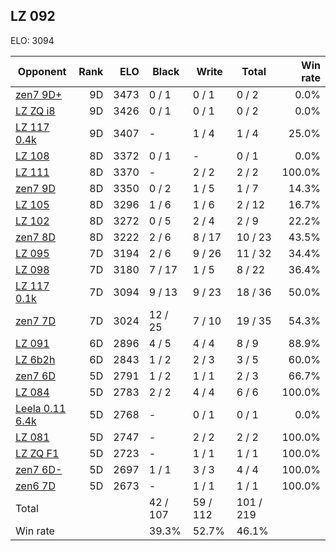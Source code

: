 ## LZ 092 ##

ELO: 3094

Opponent | Rank | ELO | Black | Write | Total | Win rate
---------|-----:|----:|-------|-------|-------|-------:
[zen7 9D+](zen7%209D+.md) | 9D | 3473 | 0 / 1 | 0 / 1 | 0 / 2 | 0.0%
[LZ ZQ i8](LZ%20ZQ%20i8.md) | 9D | 3426 | 0 / 1 | 0 / 1 | 0 / 2 | 0.0%
[LZ 117 0.4k](LZ%20117%200.4k.md) | 9D | 3407 | - | 1 / 4 | 1 / 4 | 25.0%
[LZ 108](LZ%20108.md) | 8D | 3372 | 0 / 1 | - | 0 / 1 | 0.0%
[LZ 111](LZ%20111.md) | 8D | 3370 | - | 2 / 2 | 2 / 2 | 100.0%
[zen7 9D](zen7%209D.md) | 8D | 3350 | 0 / 2 | 1 / 5 | 1 / 7 | 14.3%
[LZ 105](LZ%20105.md) | 8D | 3296 | 1 / 6 | 1 / 6 | 2 / 12 | 16.7%
[LZ 102](LZ%20102.md) | 8D | 3272 | 0 / 5 | 2 / 4 | 2 / 9 | 22.2%
[zen7 8D](zen7%208D.md) | 8D | 3222 | 2 / 6 | 8 / 17 | 10 / 23 | 43.5%
[LZ 095](LZ%20095.md) | 7D | 3194 | 2 / 6 | 9 / 26 | 11 / 32 | 34.4%
[LZ 098](LZ%20098.md) | 7D | 3180 | 7 / 17 | 1 / 5 | 8 / 22 | 36.4%
[LZ 117 0.1k](LZ%20117%200.1k.md) | 7D | 3094 | 9 / 13 | 9 / 23 | 18 / 36 | 50.0%
[zen7 7D](zen7%207D.md) | 7D | 3024 | 12 / 25 | 7 / 10 | 19 / 35 | 54.3%
[LZ 091](LZ%20091.md) | 6D | 2896 | 4 / 5 | 4 / 4 | 8 / 9 | 88.9%
[LZ 6b2h](LZ%206b2h.md) | 6D | 2843 | 1 / 2 | 2 / 3 | 3 / 5 | 60.0%
[zen7 6D](zen7%206D.md) | 5D | 2791 | 1 / 2 | 1 / 1 | 2 / 3 | 66.7%
[LZ 084](LZ%20084.md) | 5D | 2783 | 2 / 2 | 4 / 4 | 6 / 6 | 100.0%
[Leela 0.11 6.4k](Leela%200.11%206.4k.md) | 5D | 2768 | - | 0 / 1 | 0 / 1 | 0.0%
[LZ 081](LZ%20081.md) | 5D | 2747 | - | 2 / 2 | 2 / 2 | 100.0%
[LZ ZQ F1](LZ%20ZQ%20F1.md) | 5D | 2723 | - | 1 / 1 | 1 / 1 | 100.0%
[zen7 6D-](zen7%206D-.md) | 5D | 2697 | 1 / 1 | 3 / 3 | 4 / 4 | 100.0%
[zen6 7D](zen6%207D.md) | 5D | 2673 | - | 1 / 1 | 1 / 1 | 100.0%
Total | | | 42 / 107 | 59 / 112 | 101 / 219 | 
Win rate| | | 39.3% | 52.7% | 46.1% | 
